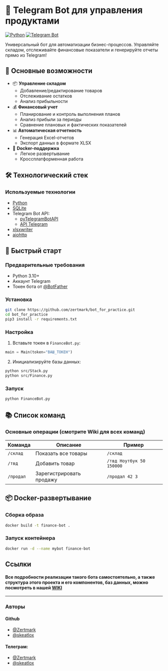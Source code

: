 # 🤖 Telegram Bot для управления продуктами

[![Python](https://img.shields.io/badge/Python-3.13%2B-blue)](https://python.org)
[![Telegram Bot](https://img.shields.io/badge/Telegram%20Bot-API%2020.0-green)](https://core.telegram.org/bots/api)

Универсальный бот для автоматизации бизнес-процессов. Управляйте складом, отслеживайте финансовые показатели и генерируйте отчеты прямо из Telegram!

## 🌟 Основные возможности

- 📦 **Управление складом**
  - Добавление/редактирование товаров
  - Отслеживание остатков
  - Анализ прибыльности
- 💰 **Финансовый учет**
  - Планирование и контроль выполнения планов
  - Анализ прибыли за периоды
  - Сравнение плановых и фактических показателей
- 📊 **Автоматическая отчетность**
  - Генерация Excel-отчетов
  - Экспорт данных в формате XLSX
- 🐳 **Docker-поддержка**
  - Легкое развертывание
  - Кроссплатформенная работа

## 🛠 Технологический стек
### Используемые технологии
- [Python](https://www.python.org/) 
- [SQLite](https://docs.python.org/3/library/sqlite3.html)
- Telegram Bot API:
    - [pyTelegramBotAPI](https://pypi.org/project/pyTelegramBotAPI/)
    - [API Telegram](https://core.telegram.org/) 
- [xlsxwriter](https://xlsxwriter.readthedocs.io/)
- [aiohttp](https://docs.aiohttp.org/en/stable/index.html)
## 🚀 Быстрый старт

### Предварительные требования
- Python 3.10+
- Аккаунт Telegram
- Токен бота от [@BotFather](https://t.me/BotFather)

### Установка
```bash
git clone https://github.com/zertmark/bot_for_practice.git
cd bot_for_practice
pip3 install -r requirements.txt
```

### Настройка
1. Вставьте токен в `FinanceBot.py`:
```python
main = Main(token="ВАШ_ТОКЕН")
```
2. Инициализируйте базы данных:
```bash
python src/Stack.py
python src/Finance.py
```

### Запуск
```bash
python FinanceBot.py
```

## 📚 Список команд

### Основные операции (смотрите Wiki для всех команд)
| Команда | Описание | Пример |
|---------|----------|--------|
| `/склад` | Показать все товары | `/склад` |
| `/твд` | Добавить товар | `/твд Ноутбук 50 150000` |
| `/продал` | Зарегистрировать продажу | `/продал 42 3` |



## 📦 Docker-развертывание

### Сборка образа
```bash
docker build -t finance-bot .
```

### Запуск контейнера
```bash
docker run -d --name mybot finance-bot
```

## Ссылки
#### Все подробности реализации такого бота самостоятельно, а также структура этого проекта и его компонентов, баз данных, можно посмотреть в нашей [**WIKI**](https://github.com/zertmark/bot_for_practice.wiki.git)
---
### **Авторы**
#### **Github**
- [@Zertmark](https://github.com/zertmark)
- [@skeatlox](https://github.com/skeatlox)
#### **Телеграм**: 
- [@Zertmark](https://t.me/zertmark)
- [@skeatlox](https://t.me/skeatlox)

